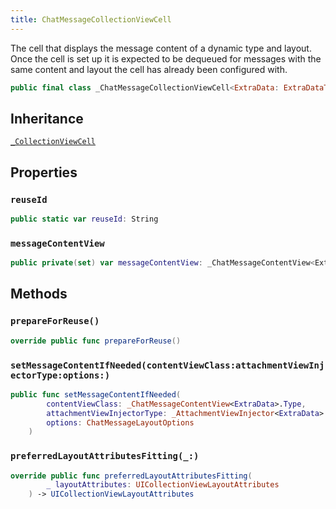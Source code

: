 ```yaml
---
title: ChatMessageCollectionViewCell
---
```


The cell that displays the message content of a dynamic type and layout.
Once the cell is set up it is expected to be dequeued for messages with
the same content and layout the cell has already been configured with.

``` swift
public final class _ChatMessageCollectionViewCell<ExtraData: ExtraDataTypes>: _CollectionViewCell 
```

## Inheritance

[`_CollectionViewCell`](../../common-views/_collection-view-cell)

## Properties

### `reuseId`

``` swift
public static var reuseId: String 
```

### `messageContentView`

``` swift
public private(set) var messageContentView: _ChatMessageContentView<ExtraData>?
```

## Methods

### `prepareForReuse()`

``` swift
override public func prepareForReuse() 
```

### `setMessageContentIfNeeded(contentViewClass:attachmentViewInjectorType:options:)`

``` swift
public func setMessageContentIfNeeded(
        contentViewClass: _ChatMessageContentView<ExtraData>.Type,
        attachmentViewInjectorType: _AttachmentViewInjector<ExtraData>.Type?,
        options: ChatMessageLayoutOptions
    ) 
```

### `preferredLayoutAttributesFitting(_:)`

``` swift
override public func preferredLayoutAttributesFitting(
        _ layoutAttributes: UICollectionViewLayoutAttributes
    ) -> UICollectionViewLayoutAttributes 
```
